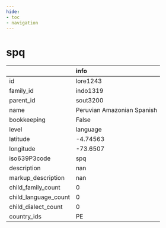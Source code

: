 ```yaml
---
hide:
- toc
- navigation
---
```

# spq
|                      | info                       |
|:---------------------|:---------------------------|
| id                   | lore1243                   |
| family_id            | indo1319                   |
| parent_id            | sout3200                   |
| name                 | Peruvian Amazonian Spanish |
| bookkeeping          | False                      |
| level                | language                   |
| latitude             | -4.74563                   |
| longitude            | -73.6507                   |
| iso639P3code         | spq                        |
| description          | nan                        |
| markup_description   | nan                        |
| child_family_count   | 0                          |
| child_language_count | 0                          |
| child_dialect_count  | 0                          |
| country_ids          | PE                         |